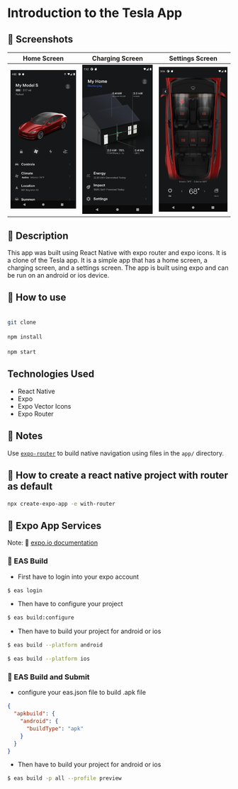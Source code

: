 # Introduction to the Tesla App

## 📸 Screenshots

| Home Screen                            | Charging Screen                            | Settings Screen                            |
| -------------------------------------- | ------------------------------------------ | ------------------------------------------ |
| ![Home Screen](./assets/images/1.webp) | ![Charging Screen](./assets/images/4.webp) | ![Settings Screen](./assets/images/2.webp) |

## 📝 Description

This app was built using React Native with expo router and expo icons. It is a clone of the Tesla app. It is a simple app that has a home screen, a charging screen, and a settings screen. The app is built using expo and can be run on an android or ios device.

## 🚀 How to use

```sh

git clone

npm install

npm start

```

## Technologies Used

- React Native
- Expo
- Expo Vector Icons
- Expo Router

## 📝 Notes

Use [`expo-router`](https://expo.github.io/router) to build native navigation using files in the `app/` directory.

## 🚀 How to create a react native project with router as default

```sh
npx create-expo-app -e with-router
```

## 📝 Expo App Services

Note: 📌 [expo.io documentation](https://docs.expo.dev/build/introduction/)

### 📂 EAS Build

- First have to login into your expo account

```sh
$ eas login
```

- Then have to configure your project

```sh
$ eas build:configure
```

- Then have to build your project for android or ios

```sh
$ eas build --platform android
```

```sh
$ eas build --platform ios
```

### 📝 EAS Build and Submit

- configure your eas.json file to build .apk file

```json
{
  "apkbuild": {
    "android": {
      "buildType": "apk"
    }
  }
}
```

- Then have to build your project for android or ios

```sh
$ eas build -p all --profile preview
```

